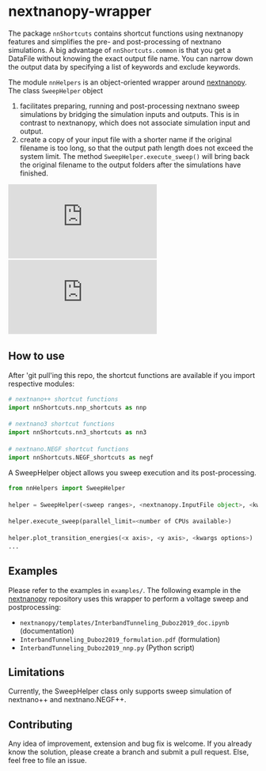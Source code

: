 # nextnanopy-wrapper
The package `nnShortcuts` contains shortcut functions using nextnanopy features and simplifies the pre- and post-processing of nextnano simulations.
A big advantage of `nnShortcuts.common` is that you get a DataFile without knowing the exact output file name. You can narrow down the output data by specifying a list of keywords and exclude keywords.

The module `nnHelpers` is an object-oriented wrapper around [nextnanopy](https://github.com/nextnanopy/nextnanopy). The class `SweepHelper` object 
1. facilitates preparing, running and post-processing nextnano sweep simulations by bridging the simulation inputs and outputs. This is in contrast to nextnanopy, which does not associate simulation input and output.
2. create a copy of your input file with a shorter name if the original filename is too long, so that the output path length does not exceed the system limit. The method `SweepHelper.execute_sweep()` will bring back the original filename to the output folders after the simulations have finished.

![alt text](https://github.com/Chikuwaq/nextnanopy-wrapper/blob/main/images/nnp_shortcuts.pdf?raw=true)
![alt text](https://github.com/Chikuwaq/nextnanopy-wrapper/blob/main/images/NEGF_shortcuts.pdf?raw=true)


## How to use
After 'git pull'ing this repo, the shortcut functions are available if you import respective modules:
```python
# nextnano++ shortcut functions
import nnShortcuts.nnp_shortcuts as nnp

# nextnano3 shortcut functions
import nnShortcuts.nn3_shortcuts as nn3

# nextnano.NEGF shortcut functions
import nnShortcuts.NEGF_shortcuts as negf

```

A SweepHelper object allows you sweep execution and its post-processing. 
```python
from nnHelpers import SweepHelper

helper = SweepHelper(<sweep ranges>, <nextnanopy.InputFile object>, <kwargs options>)

helper.execute_sweep(parallel_limit=<number of CPUs available>)

helper.plot_transition_energies(<x axis>, <y axis>, <kwargs options>)
...
```

## Examples
Please refer to the examples in `examples/`. 
The following example in the [nextnanopy](https://github.com/nextnanopy/nextnanopy) repository uses this wrapper to perform a voltage sweep and postprocessing:
* `nextnanopy/templates/InterbandTunneling_Duboz2019_doc.ipynb` (documentation)
* `InterbandTunneling_Duboz2019_formulation.pdf` (formulation)
* `InterbandTunneling_Duboz2019_nnp.py` (Python script)



## Limitations
Currently, the SweepHelper class only supports sweep simulation of nextnano++ and nextnano.NEGF++.


## Contributing
Any idea of improvement, extension and bug fix is welcome. If you already know the solution, please create a branch and submit a pull request. Else, feel free to file an issue.